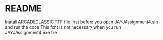 # README #

Inatall ARCADECLASSIC.TTF file first before you open JAYJAssignment4.sln and run the code
This font is not necessary when you run JAYJAssignment4.exe file